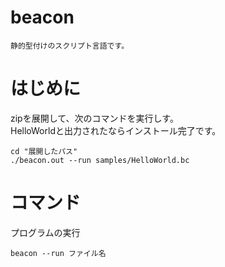 # beacon
	静的型付けのスクリプト言語です。

# はじめに
zipを展開して、次のコマンドを実行しす。  
HelloWorldと出力されたならインストール完了です。  
````
cd "展開したパス"
./beacon.out --run samples/HelloWorld.bc
````

# コマンド
プログラムの実行
````
beacon --run ファイル名
````